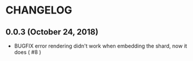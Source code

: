 # CHANGELOG

## 0.0.3 (October 24, 2018)

* BUGFIX error rendering didn't work when embedding the shard, now it does ( #8 )
